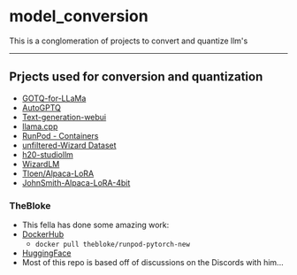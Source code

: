 # model_conversion

This is a conglomeration of projects to convert and quantize llm's

---

## Prjects used for conversion and quantization

* [GOTQ-for-LLaMa](https://github.com/qwopqwop200/GPTQ-for-LLaMa)
* [AutoGPTQ](https://github.com/PanQiWei/AutoGPTQ)
* [Text-generation-webui](https://github.com/oobabooga/text-generation-webui)
* [llama.cpp](https://github.com/ggerganov/llama.cpp)
* [RunPod - Containers](https://github.com/runpod/containers)
* [unfiltered-Wizard Dataset](https://huggingface.co/datasets/ehartford/WizardLM_alpaca_evol_instruct_70k_unfiltered)
* [h20-studiollm](https://github.com/h2oai/h2o-llmstudio)
* [WizardLM](https://github.com/nlpxucan/WizardLM)
* [Tloen/Alpaca-LoRA](https://github.com/tloen/alpaca-lora)
* [JohnSmith-Alpaca-LoRA-4bit](https://github.com/johnsmith0031/alpaca_lora_4bit)

### TheBloke

* This fella has done some amazing work:
* [DockerHub](https://hub.docker.com/u/thebloke)
  * `docker pull thebloke/runpod-pytorch-new`
* [HuggingFace](https://huggingface.co/TheBloke)
* Most of this repo is based off of discussions on the Discords with him...
